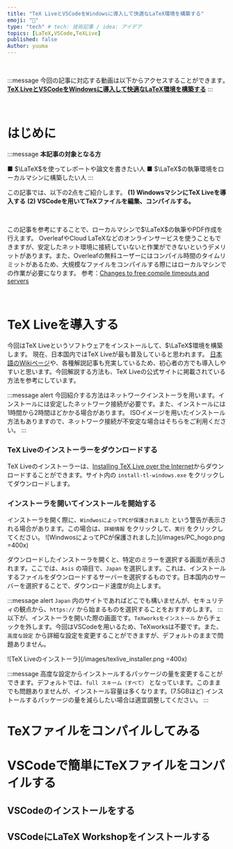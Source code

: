 ```yaml
---
title: "TeX LiveとVSCodeをWindowsに導入して快適なLaTeX環境を構築する"
emoji: "🙌"
type: "tech" # tech: 技術記事 / idea: アイデア
topics: [LaTeX,VSCode,TeXLive]
published: false
Author: yuuma
---
```


&nbsp;

:::message
今回の記事に対応する動画は以下からアクセスすることができます｡
__[TeX LiveとVSCodeをWindowsに導入して快適なLaTeX環境を構築する](https://togotv.dbcls.jp/20230301.html)__
:::


&nbsp;

# はじめに

:::message
__本記事の対象となる方__

■ $\LaTeX$を使ってレポートや論文を書きたい人
■ $\LaTeX$の執筆環境をローカルマシンに構築したい人
:::

この記事では、以下の2点をご紹介します。
__(1) WindowsマシンにTeX Liveを導入する__
__(2) VSCodeを用いてTeXファイルを編集、コンパイルする。__

&nbsp;

この記事を参考にすることで、ローカルマシンで$\LaTeX$の執筆やPDF作成を行えます。
OverleafやCloud LaTeXなどのオンラインサービスを使うこともできますが、安定したネット環境に接続していないと作業ができないというデメリットがあります。また、Overleafの無料ユーザーにはコンパイル時間のタイムリミットがあるため、大規模なファイルをコンパイルする際にはローカルマシンでの作業が必要になります。
参考：[Changes to free compile timeouts and servers](https://ja.overleaf.com/blog/changes-to-free-compile-timeouts-and-servers)

&nbsp;

# TeX Liveを導入する
今回はTeX Liveというソフトウェアをインストールして、$\LaTeX$環境を構築します。
現在、日本国内ではTeX Liveが最も普及していると思われます。
[日本語のWikiページ](https://texwiki.texjp.org/?TeX%20Live)や、各種解説記事も充実しているため、初心者の方でも導入しやすいと思います。今回解説する方法も、TeX Liveの公式サイトに掲載されている方法を参考にしています。

:::message alert
今回紹介する方法はネットワークインストーラを用います。インストールには安定したネットワーク接続が必要です。また、インストールには1時間から2時間ほどかかる場合があります。
ISOイメージを用いたインストール方法もありますので、ネットワーク接続が不安定な場合はそちらをご利用ください。
:::

### TeX Liveのインストーラーをダウンロードする
TeX Liveのインストーラーは、[Installing TeX Live over the Internet](https://www.tug.org/texlive/acquire-netinstall.html)からダウンロードすることができます。サイト内の `install-tl-windows.exe` をクリックしてダウンロードします。

### インストーラを開いてインストールを開始する
インストーラを開く際に、`WindwosによってPCが保護されました` という警告が表示される場合があります。この場合は、`詳細情報` をクリックして、`実行` をクリックしてください。
![WindwosによってPCが保護されました](/images/PC_hogo.png =400x)

ダウンロードしたインストーラを開くと、特定のミラーを選択する画面が表示されます。ここでは、`Asis` の項目で、`Japan` を選択します。これは、インストールするファイルをダウンロードするサーバーを選択するものです。日本国内のサーバーを選択することで、ダウンロード速度が向上します。

:::message alert
`Japan` 内のサイトであればどこでも構いませんが、セキュリティの観点から、`https://` から始まるものを選択することをおすすめします。
:::
&nbsp;
以下が、インストーラを開いた際の画面です。`TeXworksをインストール` からチェックを外します。今回はVSCodeを用いるため、TeXworksは不要です。また、`高度な設定` から詳細な設定を変更することができますが、デフォルトのままで問題ありません。

![TeX Liveのインストーラ](/images/texlive_installer.png =400x)

:::message
高度な設定からインストールするパッケージの量を変更することができます。デフォルトでは、`full スキーム（すべて）` となっています。このままでも問題ありませんが、インストール容量は多くなります。(7.5GBほど)
インストールするパッケージの量を減らしたい場合は適宜調整してください。
:::

# TeXファイルをコンパイルしてみる

# VSCodeで簡単にTeXファイルをコンパイルする

## VSCodeのインストールをする
## VSCodeにLaTeX Workshopをインストールする


